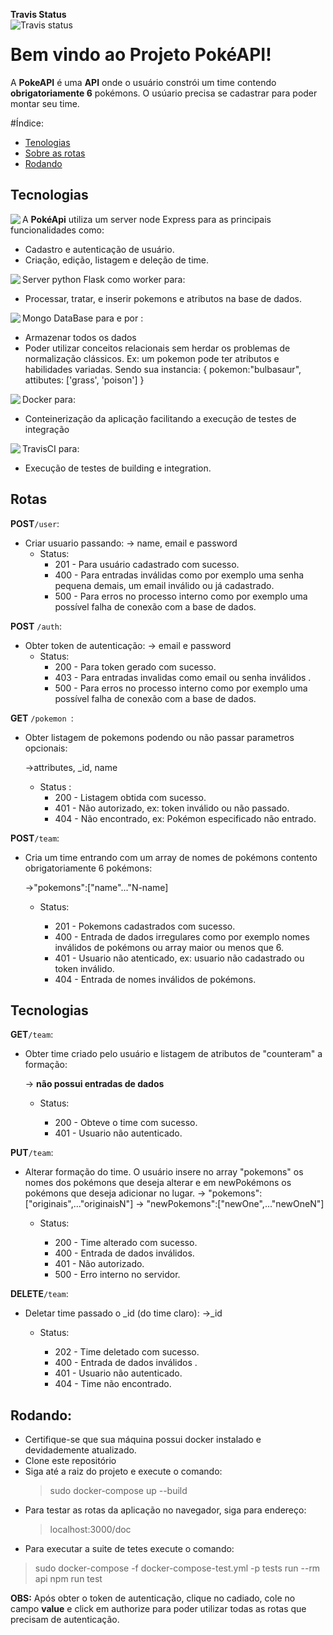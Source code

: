 **Travis Status**  
<img align="left" alt="Travis status"  src="https://www.travis-ci.com/ChernoBen/pokeTeam.svg?token=c62HYvrR3yxRwZfGvY8o&branch=main" />
# Bem vindo ao Projeto PokéAPI!

A **PokeAPI** é uma **API** onde o usuário constrói um time contendo **obrigatoriamente 6** pokémons. O usúario precisa se cadastrar para poder montar seu time.  

#Índice:
- [Tenologias](#tec)
- [Sobre as rotas](#about)
- [Rodando](#start)



## Tecnologias <a name="tec"></a>


<img align="left" src="https://img.icons8.com/color/64/000000/nodejs.png"/>


A **PokéApi** utiliza um server node Express para as principais funcionalidades como:
- Cadastro e autenticação de usuário.
- Criação, edição, listagem e deleção de time.


<img align="left" src="https://img.icons8.com/color/48/000000/python--v1.png"/>


Server python Flask como worker para:
- Processar, tratar, e inserir pokemons e atributos na base de dados.

<img align="left" src="https://img.icons8.com/color/48/000000/mongodb.png"/>


Mongo DataBase  para e por : 
  - Armazenar todos os dados
  - Poder utilizar conceitos relacionais sem herdar os problemas de normalização clássicos. 
  Ex: um pokemon pode ter atributos e habilidades variadas. Sendo sua instancia:
   {
		   pokemon:"bulbasaur",
		   attibutes: ['grass', 'poison']
   }


<img align="left" src="https://img.icons8.com/fluent/48/000000/docker.png"/>


Docker para:
  - Conteinerização da aplicação facilitando a execução de testes de integração


<img align="left" src="https://img.icons8.com/color/48/000000/travis-ci.png"/>


TravisCI para:
  - Execução de testes de building e integration.

## Rotas <a name="about"></a>

**POST**`/user`:

- Criar usuario passando:
-> name, email e password
	- Status:
		- 201 - Para usuário cadastrado com sucesso.
		- 400 - Para entradas inválidas como por exemplo uma senha pequena demais, um email inválido ou já cadastrado.
		- 500 - Para erros no processo interno como por exemplo uma possível falha de conexão com a base de dados.
		 
**POST** `/auth`:

-  Obter token de autenticação:
	-> email e password
	- Status:
		- 200 - Para token gerado com sucesso.
		-  403 - Para entradas invalidas como email ou senha inválidos .
		- 500 - Para erros no processo interno como por exemplo uma possível falha de conexão com a base de dados.

**GET** `/pokemon `:
	
- Obter listagem de pokemons podendo ou não passar parametros opcionais:
	
	->attributes, _id, name
	- Status :
		-  200 - Listagem obtida com sucesso.
		- 401 - Não autorizado, ex: token inválido ou não passado.
		- 404 - Não encontrado, ex: Pokémon especificado não entrado.

**POST**`/team`:

- Cria um time entrando com um array de nomes de pokémons contento obrigatoriamente 6 pokémons:
	
	->"pokemons":["name"..."N-name]
	
	- Status:
		 
		- 201 - Pokemons cadastrados com sucesso.
		- 400 - Entrada de dados irregulares como por exemplo nomes inválidos de pokémons ou array maior ou menos que 6.
		- 401 - Usuario não atenticado, ex: usuario não cadastrado ou token inválido.
		- 404 - Entrada de nomes inválidos de pokémons.


## Tecnologias <a name="tec"></a>

**GET**`/team`:

- Obter time criado pelo usuário e listagem de atributos de "counteram" a formação:
	
	-> **não possui entradas de dados**

	- Status:
		
		- 200 - Obteve o time com sucesso.
		- 401 - Usuario não autenticado.

**PUT**`/team`:

- Alterar formação do time. O usuário insere no array "pokemons" os nomes dos pokémons que deseja alterar e em newPokémons os pokémons que deseja adicionar no lugar.
-> "pokemons":["originais",..."originaisN"]
-> "newPokemons":["newOne",..."newOneN"] 

	- Status:
		
		- 200 - Time alterado com sucesso. 
		- 400 - Entrada de dados inválidos.
		- 401 - Não autorizado.
		- 500 - Erro interno no servidor.

**DELETE**`/team`:

- Deletar time passado o _id (do time claro):
	->_id
	
	- Status:
		
		- 202 - Time deletado com sucesso.
		- 400 - Entrada de dados inválidos .
		- 401 - Usuario não autenticado.
		- 404 - Time não encontrado.

 ## Rodando: <a name="start"></a>

 - Certifique-se que sua máquina possui docker instalado e devidademente atualizado.
 - Clone este repositório
 - Siga até a raiz do projeto e execute o comando:
	 >sudo docker-compose up --build
 - Para testar as rotas da aplicação no navegador, siga para endereço:
	>localhost:3000/doc
 - Para executar a suite de tetes execute o comando:
  > sudo docker-compose -f docker-compose-test.yml -p tests run --rm api npm run test

**OBS:**  Após obter o token de autenticação, clique no cadiado, cole no campo **value** e click em authorize para poder utilizar todas as rotas que precisam de autenticação. 
